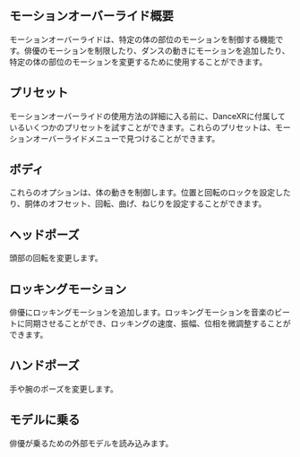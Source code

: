## モーションオーバーライド概要
モーションオーバーライドは、特定の体の部位のモーションを制御する機能です。俳優のモーションを制限したり、ダンスの動きにモーションを追加したり、特定の体の部位のモーションを変更するために使用することができます。

## プリセット
モーションオーバーライドの使用方法の詳細に入る前に、DanceXRに付属しているいくつかのプリセットを試すことができます。これらのプリセットは、モーションオーバーライドメニューで見つけることができます。

## ボディ
これらのオプションは、体の動きを制御します。位置と回転のロックを設定したり、胴体のオフセット、回転、曲げ、ねじりを設定することができます。

## ヘッドポーズ
頭部の回転を変更します。

## ロッキングモーション
俳優にロッキングモーションを追加します。ロッキングモーションを音楽のビートに同期させることができ、ロッキングの速度、振幅、位相を微調整することができます。

## ハンドポーズ
手や腕のポーズを変更します。

## モデルに乗る
俳優が乗るための外部モデルを読み込みます。